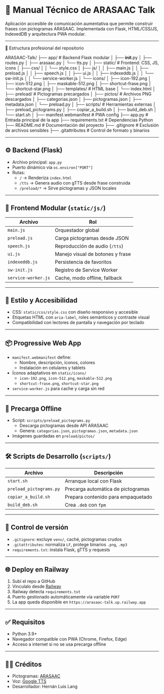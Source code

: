 # 🧠 Manual Técnico de ARASAAC Talk

Aplicación accesible de comunicación aumentativa que permite construir frases con pictogramas ARASAAC. Implementada con Flask, HTML/CSS/JS, IndexedDB y arquitectura PWA modular.

---

📁 Estructura profesional del repositorio

ARASAAC-Talk/
├── app/                    # Backend Flask modular
│   ├── __init__.py
│   ├── routes.py
│   ├── arasaac.py
│   └── tts.py
│
├── static/                 # Frontend: CSS, JS, icons
│   ├── css/
│   │   └── style.css
│   ├── js/
│   │   ├── main.js
│   │   ├── preload.js
│   │   ├── speech.js
│   │   ├── ui.js
│   │   ├── indexeddb.js
│   │   └── sw-init.js
│   │   └── service-worker.js
│   └── icons/
│       ├── icon-192.png
│       ├── icon-512.png
│       ├── maskable-512.png
│       ├── shortcut-frase.png
│       └── shortcut-star.png
│
├── templates/              # HTML base
│   └── index.html
│
├── preload/                # Pictogramas precargados
│   ├── pictos/             # Archivos PNG descargados
│   ├── categorias.json
│   ├── pictogramas.json
│   ├── metadata.json
│   └── preload.py
│
├── scripts/                # Herramientas externas
│   ├── preload_pictograms.py
│   ├── copiar_a_build.sh
│   ├── build_deb.sh
│   └── start.sh
│
├── manifest.webmanifest    # PWA config
├── app.py                  # Entrada principal de la app
├── requirements.txt        # Dependencias Python
├── README.md               # Documentación del proyecto
├── .gitignore              # Exclusión de archivos sensibles
├── .gitattributes          # Control de formato y binarios

---

## ⚙️ Backend (Flask)

- Archivo principal: `app.py`
- Puerto dinámico vía `os.environ["PORT"]`
- Rutas:
  - `/` → Renderiza `index.html`
  - `/tts` → Genera audio con gTTS desde frase construida
  - `/preload/*` → Sirve pictogramas y JSON locales

---

## 🧩 Frontend Modular (`static/js/`)

| Archivo           | Rol                                |
|-------------------|-------------------------------------|
| `main.js`         | Orquestador global                  |
| `preload.js`      | Carga pictogramas desde JSON        |
| `speech.js`       | Reproducción de audio (`/tts`)      |
| `ui.js`           | Manejo visual de botones y frase    |
| `indexeddb.js`    | Persistencia de favoritos           |
| `sw-init.js`      | Registro de Service Worker          |
| `service-worker.js` | Cache, modo offline, fallback     |

---

## 🎨 Estilo y Accesibilidad

- CSS: `static/css/style.css` con diseño responsivo y accesible
- Etiquetas HTML con `aria-label`, roles semánticos y contraste visual
- Compatibilidad con lectores de pantalla y navegación por teclado

---

## 📦 Progressive Web App

- `manifest.webmanifest` define:
  - Nombre, descripción, íconos, colores
  - Instalación en celulares y tablets
- Íconos adaptativos en `static/icons/`
  - `icon-192.png`, `icon-512.png`, `maskable-512.png`
  - `shortcut-frase.png`, `shortcut-star.png`
- `service-worker.js` para cache y carga sin red

---

## 💾 Precarga Offline

- Script: `scripts/preload_pictograms.py`
  - Descarga pictogramas desde API ARASAAC
  - Genera: `categorias.json`, `pictogramas.json`, `metadata.json`
- Imágenes guardadas en `preload/pictos/`

---

## 🛠️ Scripts de Desarrollo (`scripts/`)

| Archivo                  | Descripción                     |
|--------------------------|----------------------------------|
| `start.sh`               | Arranque local con Flask         |
| `preload_pictograms.py` | Precarga automática de pictogramas |
| `copiar_a_build.sh`      | Prepara contenido para empaquetado |
| `build_deb.sh`           | Crea `.deb` con `fpm`            |

---

## 🔐 Control de versión

- `.gitignore`: excluye `venv/`, caché, pictogramas crudos
- `.gitattributes`: normaliza `LF`, protege binarios `.png`, `.mp3`
- `requirements.txt`: instala Flask, gTTS y requests

---

## 🌐 Deploy en Railway

1. Subí el repo a GitHub
2. Vinculalo desde [Railway](https://railway.app)
3. Railway detecta `requirements.txt`
4. Puerto gestionado automáticamente vía variable `PORT`
5. La app queda disponible en `https://arasaac-talk.up.railway.app`

---

## ✅ Requisitos

- Python 3.9+
- Navegador compatible con PWA (Chrome, Firefox, Edge)
- Acceso a internet si no se usa precarga offline

---

## 👨‍👦 Créditos

- Pictogramas: [ARASAAC](https://arasaac.org)
- Voz: [Google TTS](https://pypi.org/project/gTTS/)
- Desarrollador: Hernán Luis Lang
